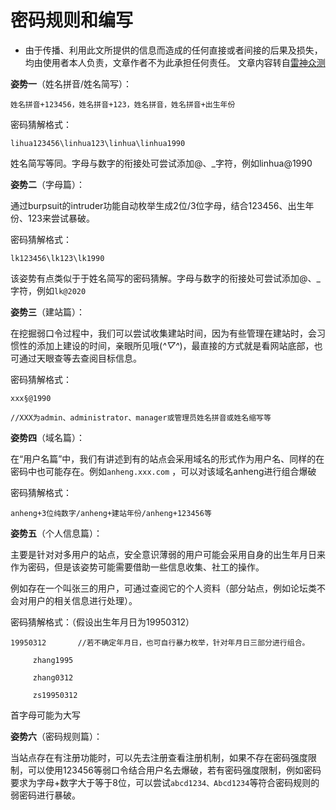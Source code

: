 # 密码规则和编写

- 由于传播、利用此文所提供的信息而造成的任何直接或者间接的后果及损失，均由使用者本人负责，文章作者不为此承担任何责任。
  文章内容转自[雷神众测](https://mp.weixin.qq.com/s/eNCtRi4lZkLJzgeZNVQmmQ)

**姿势一**（姓名拼音/姓名简写）：

    姓名拼音+123456，姓名拼音+123，姓名拼音，姓名拼音+出生年份

密码猜解格式：

    lihua123456\linhua123\linhua\linhua1990

姓名简写等同。字母与数字的衔接处可尝试添加@、_字符，例如linhua@1990

**姿势二**（字母篇）：

通过burpsuit的intruder功能自动枚举生成2位/3位字母，结合123456、出生年份、123来尝试暴破。

密码猜解格式：

    lk123456\lk123\lk1990

该姿势有点类似于于姓名简写的密码猜解。字母与数字的衔接处可尝试添加@、_字符，例如`lk@2020`

**姿势三**（建站篇）：

在挖掘弱口令过程中，我们可以尝试收集建站时间，因为有些管理在建站时，会习惯性的添加上建设的时间，亲眼所见哦(*^▽^*)，最直接的方式就是看网站底部，也可通过天眼查等去查阅目标信息。

密码猜解格式：

`xxx§@1990`

    //XXX为admin、administrator、manager或管理员姓名拼音或姓名缩写等

**姿势四**（域名篇）：

在“用户名篇”中，我们有讲述到有的站点会采用域名的形式作为用户名、同样的在密码中也可能存在。例如`anheng.xxx.com` ，可以对该域名anheng进行组合爆破

密码猜解格式：

    anheng+3位纯数字/anheng+建站年份/anheng+123456等

**姿势五**（个人信息篇）：

主要是针对对多用户的站点，安全意识薄弱的用户可能会采用自身的出生年月日来作为密码，但是该姿势可能需要借助一些信息收集、社工的操作。

例如存在一个叫张三的用户，可通过查阅它的个人资料（部分站点，例如论坛类不会对用户的相关信息进行处理）。

密码猜解格式：（假设出生年月日为19950312）
```
19950312       //若不确定年月日，也可自行暴力枚举，针对年月日三部分进行组合。

     zhang1995

     zhang0312

     zs19950312
```
首字母可能为大写

**姿势六**（密码规则篇）：

   当站点存在有注册功能时，可以先去注册查看注册机制，如果不存在密码强度限制，可以使用123456等弱口令结合用户名去爆破，若有密码强度限制，例如密码要求为字母+数字大于等于8位，可以尝试`abcd1234、Abcd1234`等符合密码规则的弱密码进行暴破。


